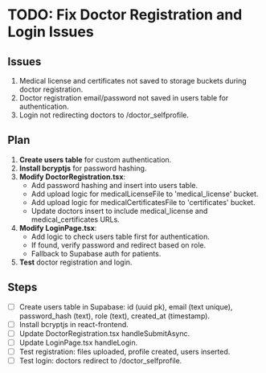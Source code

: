 # TODO: Fix Doctor Registration and Login Issues

## Issues
1. Medical license and certificates not saved to storage buckets during doctor registration.
2. Doctor registration email/password not saved in users table for authentication.
3. Login not redirecting doctors to /doctor_selfprofile.

## Plan
1. **Create users table** for custom authentication.
2. **Install bcryptjs** for password hashing.
3. **Modify DoctorRegistration.tsx**:
   - Add password hashing and insert into users table.
   - Add upload logic for medicalLicenseFile to 'medical_license' bucket.
   - Add upload logic for medicalCertificatesFile to 'certificates' bucket.
   - Update doctors insert to include medical_license and medical_certificates URLs.
4. **Modify LoginPage.tsx**:
   - Add logic to check users table first for authentication.
   - If found, verify password and redirect based on role.
   - Fallback to Supabase auth for patients.
5. **Test** doctor registration and login.

## Steps
- [ ] Create users table in Supabase: id (uuid pk), email (text unique), password_hash (text), role (text), created_at (timestamp).
- [ ] Install bcryptjs in react-frontend.
- [ ] Update DoctorRegistration.tsx handleSubmitAsync.
- [ ] Update LoginPage.tsx handleLogin.
- [ ] Test registration: files uploaded, profile created, users inserted.
- [ ] Test login: doctors redirect to /doctor_selfprofile.
